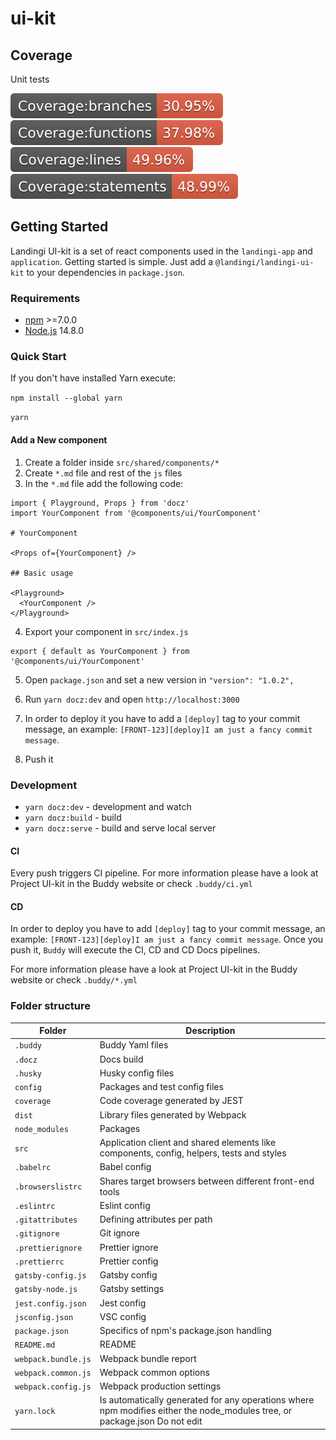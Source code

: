 # ui-kit

## Coverage
Unit tests

![img](coverage/badge-branches.svg)
![img](coverage/badge-functions.svg)
![img](coverage/badge-lines.svg)
![img](coverage/badge-statements.svg)

## Getting Started

Landingi UI-kit is a set of react components used in the `landingi-app` and `application`.
Getting started is simple. Just add a `@landingi/landingi-ui-kit` to your dependencies in `package.json`.

### Requirements

- [npm](https://www.npmjs.com/get-npm) >=7.0.0
- [Node.js](https://nodejs.org/en/download/) 14.8.0

### Quick Start

If you don't have installed Yarn execute:

`npm install --global yarn`

`yarn`

#### Add a New component

1. Create a folder inside `src/shared/components/*`
2. Create `*.md` file and rest of the `js` files
3. In the `*.md` file add the following code:

```
import { Playground, Props } from 'docz'
import YourComponent from '@components/ui/YourComponent'

# YourComponent

<Props of={YourComponent} />

## Basic usage

<Playground>
  <YourComponent />
</Playground>
```

4. Export your component in `src/index.js`

```
export { default as YourComponent } from '@components/ui/YourComponent'
```

5. Open `package.json` and set a new version in `"version": "1.0.2",`

6. Run `yarn docz:dev` and open `http://localhost:3000`

7. In order to deploy it you have to add a `[deploy]` tag to your commit message, an example: `[FRONT-123][deploy]I am just a fancy commit message`.

8. Push it

### Development

- `yarn docz:dev` - development and watch
- `yarn docz:build` - build
- `yarn docz:serve` - build and serve local server

#### CI

Every push triggers CI pipeline. For more information please have a look at Project UI-kit in the Buddy website or check `.buddy/ci.yml`

#### CD

In order to deploy you have to add `[deploy]` tag to your commit message, an example: `[FRONT-123][deploy]I am just a fancy commit message`. Once you push it, `Buddy` will execute the CI, CD and CD Docs pipelines.

For more information please have a look at Project UI-kit in the Buddy website or check `.buddy/*.yml`

### Folder structure

Folder                      | Description
------------------          | -----------
`.buddy`                    | Buddy Yaml files
`.docz`                     | Docs build
`.husky`                    | Husky config files
`config`                    | Packages and test config files
`coverage`                  | Code coverage generated by JEST
`dist`                      | Library files generated by Webpack
`node_modules`              | Packages
`src`                       | Application client and shared elements like components, config, helpers, tests and styles
`.babelrc`                  | Babel config
`.browserslistrc`           | Shares target browsers between different front-end tools
`.eslintrc`                 | Eslint config
`.gitattributes`            | Defining attributes per path
`.gitignore`                | Git ignore
`.prettierignore`           | Prettier ignore
`.prettierrc`               | Prettier config
`gatsby-config.js`          | Gatsby config
`gatsby-node.js`            | Gatsby settings
`jest.config.json`          | Jest config
`jsconfig.json`             | VSC config
`package.json`              | Specifics of npm's package.json handling
`README.md`                 | README
`webpack.bundle.js`  | Webpack bundle report
`webpack.common.js`         | Webpack common options
`webpack.config.js`         | Webpack production settings
`yarn.lock`                 | Is automatically generated for any operations where npm modifies either the node_modules  tree, or package.json Do not edit
